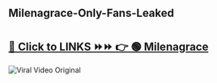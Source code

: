 
 ## Milenagrace-Only-Fans-Leaked

# <h2><a href="https://clipsfans.com/Milenagrace&ref=git">🔗 Click to LINKS ⏩⏩ 👉 🟢 Milenagrace </a></h2>

<a href="https://clipsfans.com/Milenagrace&ref=git" rel="nofollow" data-target="animated-image.originalLink"><img src="https://i.ibb.co.com/xMMVF88/686577567.gif" alt="Viral Video Original" style="max-width: 100%; display: inline-block;" data-target="animated-image.originalImage"></a>
